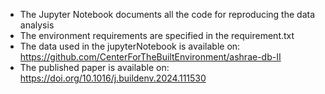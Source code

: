 - The Jupyter Notebook documents all the code for reproducing the data analysis
- The environment requirements are specified in the requirement.txt
- The data used in the jupyterNotebook is available on: https://github.com/CenterForTheBuiltEnvironment/ashrae-db-II
- The published paper is available on: https://doi.org/10.1016/j.buildenv.2024.111530

